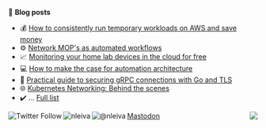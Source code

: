 <!--
**nleiva/nleiva** is a ✨ _special_ ✨ repository because its `README.md` (this file) appears on your GitHub profile.

Here are some ideas to get you started:

- 🔭 I’m currently working on ...
- 🌱 I’m currently learning ...
- 👯 I’m looking to collaborate on ...
- 🤔 I’m looking for help with ...
- 💬 Ask me about ...
- 📫 How to reach me: ...
- 😄 Pronouns: ...
- ⚡ Fun fact: ...
-->

📖 **Blog posts**
- 💰 [How to consistently run temporary workloads on AWS and save money](https://nleiva.medium.com/how-you-can-consistently-run-temporary-workloads-in-the-cloud-37140b4b5e55)
- ⚙️ [Network MOP's as automated workflows](https://www.ansible.com/blog/network-mops-as-automated-workflows)
- 📈 [Monitoring your home lab devices in the cloud for free](https://nleiva.medium.com/monitoring-your-home-lab-devices-in-the-cloud-for-free-54c4d11ac471)
- 💻 [How to make the case for automation architecture](https://www.redhat.com/architect/automation-architecture)
- 🔐 [Practical guide to securing gRPC connections with Go and TLS](https://itnext.io/practical-guide-to-securing-grpc-connections-with-go-and-tls-part-1-f63058e9d6d1)
- 🌐 [Kubernetes Networking: Behind the scenes](https://medium.com/@nleiva/kubernetes-networking-behind-the-scenes-39a1ab1792bb)
- ✔️ ... [Full list](https://github.com/nleiva/my-stuff)

<img align="left" alt="Twitter Follow" src="https://img.shields.io/twitter/follow/_nleiva?style=social">
<a href="https://linkedin.com/in/nleiva"><img align="left" src="https://img.shields.io/badge/LinkedIn-0077B5?style=plastic&logo=linkedin&logoColor=white" alt="nleiva" /></a>
<a href="https://nleiva.medium.com/"><img align="left" src="https://img.shields.io/badge/Medium-%2312100E.svg?style=plastic&logo=medium&logoColor=white" alt="@nleiva" /></a>
<img align="right" src="https://komarev.com/ghpvc/?username=nleiva&label=Views&style=plastic&color=orange">
<a rel="me" href="https://techhub.social/@nleiva">Mastodon</a>
